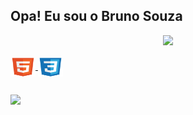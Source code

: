 ## Opa! Eu sou o Bruno Souza

<div align="center">
  <a href="https://github.com/byBrunoSouza">
  <img height="180em" src="https://github-readme-stats.vercel.app/api?username=byBrunoSouza&show_icons=true&theme=dark&include_all_commits=true&count_private=true"/>
 
</div>
  
  
 <div style="display: inline_block"><br>
   <img align="center" alt="Rafa-HTML" height="30" width="40" src="https://raw.githubusercontent.com/devicons/devicon/master/icons/html5/html5-original.svg">
   <img align="center" alt="Rafa-CSS" height="30" width="40" src="https://raw.githubusercontent.com/devicons/devicon/master/icons/css3/css3-original.svg">
</div>
  
  ##
  
  <div>
     <a href="api.whatsapp.com/send?1=pt_BR&phone=+5531982529354" target="_blank"><img src=https://img.shields.io/badge/WhatsApp-25D366?style=for-the-badge&logo=whatsapp&logoColor=white target="_blank"></a>
   
  </div>   
